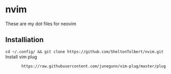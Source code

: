 # nvim

These are my dot files for neovim

## Installiation 
`cd ~/.config/ && git clone https://github.com/SheltonTolbert/nvim.git`
Install vim plug 
```sh -c 'curl -fLo "${XDG_DATA_HOME:-$HOME/.local/share}"/nvim/site/autoload/plug.vim --create-dirs \
       https://raw.githubusercontent.com/junegunn/vim-plug/master/plug.vim'```
